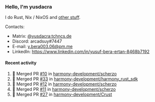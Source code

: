 ### Hello, I'm yusdacra

I do Rust, Nix / NixOS and [other stuff](https://yusdacra.gitlab.io/about).

Contacts:
- Matrix: [@yusdacra:tchncs.de](https://matrix.to/#/@yusdacra:tchncs.de)
- Discord: arcadsuy#7447
- E-mail: y.bera003.06@pm.me
- LinkedIn: https://www.linkedin.com/in/yusuf-bera-ertan-8468b7192

#### Recent activity

<!--START_SECTION:activity-->
1. 🎉 Merged PR [#10](https://github.com/harmony-development/scherzo/pull/10) in [harmony-development/scherzo](https://github.com/harmony-development/scherzo)
2. 🎉 Merged PR [#33](https://github.com/harmony-development/harmony_rust_sdk/pull/33) in [harmony-development/harmony_rust_sdk](https://github.com/harmony-development/harmony_rust_sdk)
3. 🎉 Merged PR [#12](https://github.com/harmony-development/scherzo/pull/12) in [harmony-development/scherzo](https://github.com/harmony-development/scherzo)
4. 🎉 Merged PR [#11](https://github.com/harmony-development/scherzo/pull/11) in [harmony-development/scherzo](https://github.com/harmony-development/scherzo)
5. 🎉 Merged PR [#27](https://github.com/harmony-development/Crust/pull/27) in [harmony-development/Crust](https://github.com/harmony-development/Crust)
<!--END_SECTION:activity-->
